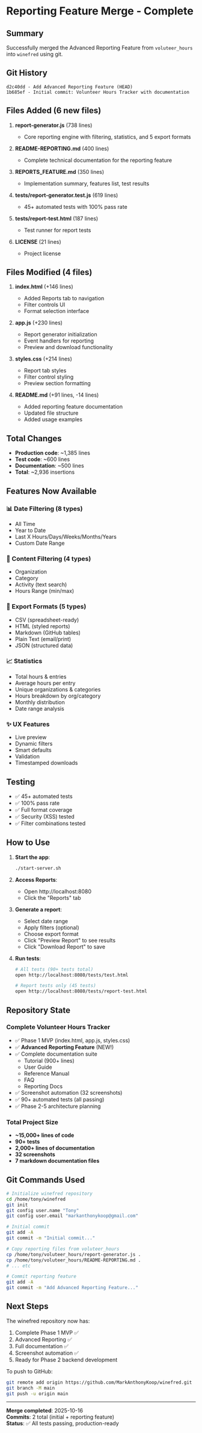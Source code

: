 # Reporting Feature Merge - Complete

## Summary

Successfully merged the Advanced Reporting Feature from `voluteer_hours` into `winefred` using git.

## Git History

```
d2c40dd - Add Advanced Reporting Feature (HEAD)
1b685ef - Initial commit: Volunteer Hours Tracker with documentation
```

## Files Added (6 new files)

1. **report-generator.js** (738 lines)
   - Core reporting engine with filtering, statistics, and 5 export formats

2. **README-REPORTING.md** (400 lines)
   - Complete technical documentation for the reporting feature

3. **REPORTS_FEATURE.md** (350 lines)
   - Implementation summary, features list, test results

4. **tests/report-generator.test.js** (619 lines)
   - 45+ automated tests with 100% pass rate

5. **tests/report-test.html** (187 lines)
   - Test runner for report tests

6. **LICENSE** (21 lines)
   - Project license

## Files Modified (4 files)

1. **index.html** (+146 lines)
   - Added Reports tab to navigation
   - Filter controls UI
   - Format selection interface

2. **app.js** (+230 lines)
   - Report generator initialization
   - Event handlers for reporting
   - Preview and download functionality

3. **styles.css** (+214 lines)
   - Report tab styles
   - Filter control styling
   - Preview section formatting

4. **README.md** (+91 lines, -14 lines)
   - Added reporting feature documentation
   - Updated file structure
   - Added usage examples

## Total Changes

- **Production code**: ~1,385 lines
- **Test code**: ~600 lines
- **Documentation**: ~500 lines
- **Total**: ~2,936 insertions

## Features Now Available

### 📊 Date Filtering (8 types)
- All Time
- Year to Date
- Last X Hours/Days/Weeks/Months/Years
- Custom Date Range

### 🎯 Content Filtering (4 types)
- Organization
- Category
- Activity (text search)
- Hours Range (min/max)

### 📄 Export Formats (5 types)
- CSV (spreadsheet-ready)
- HTML (styled reports)
- Markdown (GitHub tables)
- Plain Text (email/print)
- JSON (structured data)

### 📈 Statistics
- Total hours & entries
- Average hours per entry
- Unique organizations & categories
- Hours breakdown by org/category
- Monthly distribution
- Date range analysis

### ✨ UX Features
- Live preview
- Dynamic filters
- Smart defaults
- Validation
- Timestamped downloads

## Testing

- ✅ 45+ automated tests
- ✅ 100% pass rate
- ✅ Full format coverage
- ✅ Security (XSS) tested
- ✅ Filter combinations tested

## How to Use

1. **Start the app**:
   ```bash
   ./start-server.sh
   ```

2. **Access Reports**:
   - Open http://localhost:8080
   - Click the "Reports" tab

3. **Generate a report**:
   - Select date range
   - Apply filters (optional)
   - Choose export format
   - Click "Preview Report" to see results
   - Click "Download Report" to save

4. **Run tests**:
   ```bash
   # All tests (90+ tests total)
   open http://localhost:8080/tests/test.html
   
   # Report tests only (45 tests)
   open http://localhost:8080/tests/report-test.html
   ```

## Repository State

### Complete Volunteer Hours Tracker
- ✅ Phase 1 MVP (index.html, app.js, styles.css)
- ✅ **Advanced Reporting Feature** (NEW!)
- ✅ Complete documentation suite
  - Tutorial (900+ lines)
  - User Guide
  - Reference Manual
  - FAQ
  - Reporting Docs
- ✅ Screenshot automation (32 screenshots)
- ✅ 90+ automated tests (all passing)
- ✅ Phase 2-5 architecture planning

### Total Project Size
- **~15,000+ lines of code**
- **90+ tests**
- **2,000+ lines of documentation**
- **32 screenshots**
- **7 markdown documentation files**

## Git Commands Used

```bash
# Initialize winefred repository
cd /home/tony/winefred
git init
git config user.name "Tony"
git config user.email "markanthonykoop@gmail.com"

# Initial commit
git add -A
git commit -m "Initial commit..."

# Copy reporting files from voluteer_hours
cp /home/tony/voluteer_hours/report-generator.js .
cp /home/tony/voluteer_hours/README-REPORTING.md .
# ... etc

# Commit reporting feature
git add -A
git commit -m "Add Advanced Reporting Feature..."
```

## Next Steps

The winefred repository now has:
1. Complete Phase 1 MVP ✅
2. Advanced Reporting ✅
3. Full documentation ✅
4. Screenshot automation ✅
5. Ready for Phase 2 backend development

To push to GitHub:
```bash
git remote add origin https://github.com/MarkAnthonyKoop/winefred.git
git branch -M main
git push -u origin main
```

---

**Merge completed**: 2025-10-16  
**Commits**: 2 total (initial + reporting feature)  
**Status**: ✅ All tests passing, production-ready
